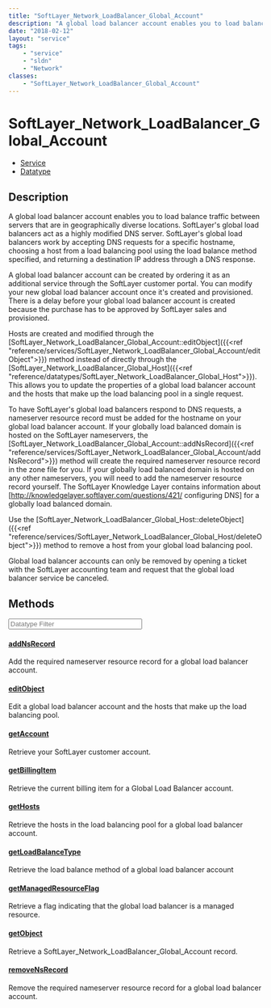 ```yaml
---
title: "SoftLayer_Network_LoadBalancer_Global_Account"
description: "A global load balancer account enables you to load balance traffic between servers that are in geographically diverse lo... "
date: "2018-02-12"
layout: "service"
tags:
    - "service"
    - "sldn"
    - "Network"
classes:
    - "SoftLayer_Network_LoadBalancer_Global_Account"
---
```

# SoftLayer_Network_LoadBalancer_Global_Account
<div id='service-datatype'>
    <ul id='sldn-reference-tabs'>
    <li id='service'> <a href='/reference/services/SoftLayer_Network_LoadBalancer_Global_Account' >Service</a></li>    <li id='datatype'> <a href='/reference/datatypes/SoftLayer_Network_LoadBalancer_Global_Account' >Datatype</a></li>
    </ul>
</div>

## Description
A global load balancer account enables you to load balance traffic between servers that are in geographically diverse locations.  SoftLayer's global load balancers act as a highly modified DNS server.  SoftLayer's global load balancers work by accepting DNS requests for a specific hostname, choosing a host from a load balancing pool using the load balance method specified, and returning a destination IP address through a DNS response. 

A global load balancer account can be created by ordering it as an additional service through the SoftLayer customer portal.  You can modify your new global load balancer account once it's created and provisioned.  There is a delay before your global load balancer account is created because the purchase has to be approved by SoftLayer sales and provisioned. 

Hosts are created and modified through the [SoftLayer_Network_LoadBalancer_Global_Account::editObject]({{<ref "reference/services/SoftLayer_Network_LoadBalancer_Global_Account/editObject">}}) method instead of directly through the [SoftLayer_Network_LoadBalancer_Global_Host]({{<ref "reference/datatypes/SoftLayer_Network_LoadBalancer_Global_Host">}}).  This allows you to update the properties of a global load balancer account and the hosts that make up the load balancing pool in a single request. 

To have SoftLayer's global load balancers respond to DNS requests, a nameserver resource record must be added for the hostname on your global load balancer account.  If your globally load balanced domain is hosted on the SoftLayer nameservers, the [SoftLayer_Network_LoadBalancer_Global_Account::addNsRecord]({{<ref "reference/services/SoftLayer_Network_LoadBalancer_Global_Account/addNsRecord">}}) method will create the required nameserver resource record in the zone file for you.  If your globally load balanced domain is hosted on any other nameservers, you will need to add the nameserver resource record yourself.  The SoftLayer Knowledge Layer contains information about [http://knowledgelayer.softlayer.com/questions/421/ configuring DNS] for a globally load balanced domain. 

Use the [SoftLayer_Network_LoadBalancer_Global_Host::deleteObject]({{<ref "reference/services/SoftLayer_Network_LoadBalancer_Global_Host/deleteObject">}}) method to remove a host from your global load balancing pool. 

Global load balancer accounts can only be removed by opening a ticket with the SoftLayer accounting team and request that the global load balancer service be canceled. 



        
<div id="properties" class="content service-content">

## Methods

<div class="view-filters">
    <div class="clearfix">
        <div class="search-input-box">
            <input placeholder="Datatype Filter" onkeyup="titleSearch(inputId='edit-combine', divId='method-div', elementClass='method-row')" 
                type="text" id="edit-combine" value="" size="30" maxlength="128" class="form-text">
        </div>
    </div>
</div>

#### [addNsRecord](/reference/services/SoftLayer_Network_LoadBalancer_Global_Account/addNsRecord)
Add the required nameserver resource record for a global load balancer account.

#### [editObject](/reference/services/SoftLayer_Network_LoadBalancer_Global_Account/editObject)
Edit a global load balancer account and the hosts that make up the load balancing pool.

#### [getAccount](/reference/services/SoftLayer_Network_LoadBalancer_Global_Account/getAccount)
Retrieve your SoftLayer customer account.

#### [getBillingItem](/reference/services/SoftLayer_Network_LoadBalancer_Global_Account/getBillingItem)
Retrieve the current billing item for a Global Load Balancer account.

#### [getHosts](/reference/services/SoftLayer_Network_LoadBalancer_Global_Account/getHosts)
Retrieve the hosts in the load balancing pool for a global load balancer account.

#### [getLoadBalanceType](/reference/services/SoftLayer_Network_LoadBalancer_Global_Account/getLoadBalanceType)
Retrieve the load balance method of a global load balancer account

#### [getManagedResourceFlag](/reference/services/SoftLayer_Network_LoadBalancer_Global_Account/getManagedResourceFlag)
Retrieve a flag indicating that the global load balancer is a managed resource.

#### [getObject](/reference/services/SoftLayer_Network_LoadBalancer_Global_Account/getObject)
Retrieve a SoftLayer_Network_LoadBalancer_Global_Account record.

#### [removeNsRecord](/reference/services/SoftLayer_Network_LoadBalancer_Global_Account/removeNsRecord)
Remove the required nameserver resource record for a global load balancer account.

</div>

